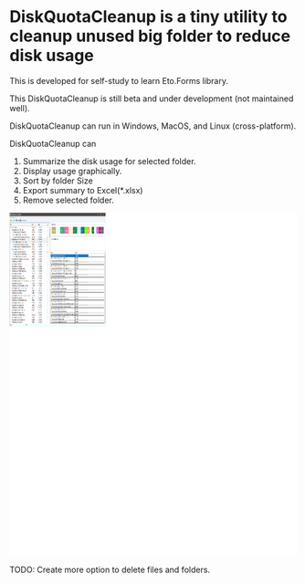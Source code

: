 # DiskQuotaCleanup is a tiny utility to cleanup unused big folder to reduce disk usage
This is developed for self-study to learn Eto.Forms library.

This DiskQuotaCleanup is still beta and under development (not maintained well).

DiskQuotaCleanup can run in Windows, MacOS, and Linux (cross-platform).

DiskQuotaCleanup can

1) Summarize the disk usage for selected folder.
2) Display usage graphically. 
3) Sort by folder Size
4) Export summary to Excel(*.xlsx)
5) Remove selected folder.

<img src="DiskQuotaCleanup.png" style="width:800px;height:600px;">

TODO: Create more option to delete files and folders.
